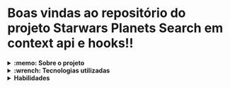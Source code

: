# Boas vindas ao repositório do projeto Starwars Planets Search em context api e hooks!!


<details>
  <summary>
    <strong>:memo: Sobre o projeto</strong>
  </summary><br>
  
  - Projeto StarWars desenvolvido na Trybe.
  
  - Desenvolver uma aplicação, onde é possivel filtrar as informações dos planetas, consultando os seus nomes, climas, diametros, população e etc.
</details>

<details>
  <summary>
    <strong>:wrench: Tecnologias utilizadas</strong>
  </summary><br>
  
  - JavaScript
  - HTML
  - React
 
</details>

<details>
  <summary>
    <strong>Habilidades</strong>
  </summary><br>
  Neste projeto, foi verificado como:

* Utilizar a _Context API_ do **React** para gerenciar estado.
* Utilizar o _React Hook useState_;
* Utilizar o _React Hook useContext_;
* Utilizar o _React Hook useEffect_;
* Criar _React Hooks_ customizados.
  

